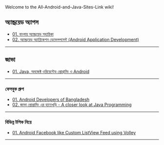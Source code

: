 Welcome to the All-Android-and-Java-Sites-Link wiki!

## অ্যান্ড্রয়েড অ্যাপস<br>
* [01. বাংলায় অ্যান্ড্রয়েড সহায়িকা](https://androidbangla.gitbooks.io/android-bangla/content/)<br>
* [02. অ্যান্ড্রয়েড অ্যাপ্লিকেশন ডেভেলপমেন্ট (Android Application Development)](http://www.shikkhok.com/%E0%A6%95%E0%A7%8B%E0%A6%B0%E0%A7%8D%E0%A6%B8-%E0%A6%A4%E0%A6%BE%E0%A6%B2%E0%A6%BF%E0%A6%95%E0%A6%BE/android-app-development/)<br>

***

## জাভা<br>
* [01. Java, অবজেক্ট ওরিয়েন্টেড প্রোগ্রামিং ও Android](http://www.shikkhok.com/%E0%A6%95%E0%A7%8B%E0%A6%B0%E0%A7%8D%E0%A6%B8-%E0%A6%A4%E0%A6%BE%E0%A6%B2%E0%A6%BF%E0%A6%95%E0%A6%BE/java-android-101/)<br>


***

### ফেসবুক গ্রুপ<br>
* [01. Android Developers of Bangladesh](https://web.facebook.com/groups/android.devs.bd/) <br>
* [02. জাভা প্রোগ্রামিং এর হাতেখড়ি - A closer look at Java Programming](https://web.facebook.com/Shariftech.JavaProgramming)<br>

***


### বিভিন্ন টপিক নিয়ে<br>
* [01. Android Facebook like Custom ListView Feed using Volley](http://www.androidhive.info/2014/06/android-facebook-like-custom-listview-feed-using-volley/)<br>


***
